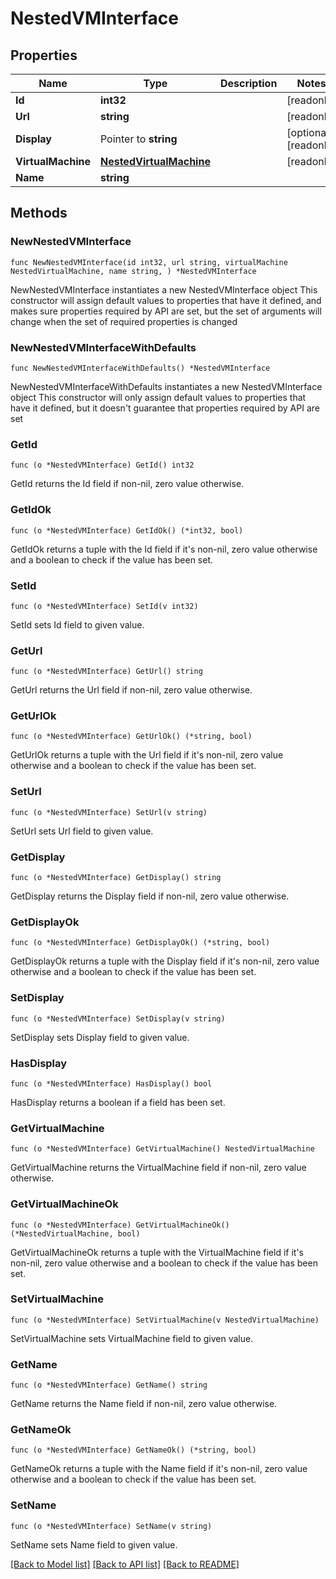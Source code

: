 # NestedVMInterface

## Properties

Name | Type | Description | Notes
------------ | ------------- | ------------- | -------------
**Id** | **int32** |  | [readonly] 
**Url** | **string** |  | [readonly] 
**Display** | Pointer to **string** |  | [optional] [readonly] 
**VirtualMachine** | [**NestedVirtualMachine**](NestedVirtualMachine.md) |  | [readonly] 
**Name** | **string** |  | 

## Methods

### NewNestedVMInterface

`func NewNestedVMInterface(id int32, url string, virtualMachine NestedVirtualMachine, name string, ) *NestedVMInterface`

NewNestedVMInterface instantiates a new NestedVMInterface object
This constructor will assign default values to properties that have it defined,
and makes sure properties required by API are set, but the set of arguments
will change when the set of required properties is changed

### NewNestedVMInterfaceWithDefaults

`func NewNestedVMInterfaceWithDefaults() *NestedVMInterface`

NewNestedVMInterfaceWithDefaults instantiates a new NestedVMInterface object
This constructor will only assign default values to properties that have it defined,
but it doesn't guarantee that properties required by API are set

### GetId

`func (o *NestedVMInterface) GetId() int32`

GetId returns the Id field if non-nil, zero value otherwise.

### GetIdOk

`func (o *NestedVMInterface) GetIdOk() (*int32, bool)`

GetIdOk returns a tuple with the Id field if it's non-nil, zero value otherwise
and a boolean to check if the value has been set.

### SetId

`func (o *NestedVMInterface) SetId(v int32)`

SetId sets Id field to given value.


### GetUrl

`func (o *NestedVMInterface) GetUrl() string`

GetUrl returns the Url field if non-nil, zero value otherwise.

### GetUrlOk

`func (o *NestedVMInterface) GetUrlOk() (*string, bool)`

GetUrlOk returns a tuple with the Url field if it's non-nil, zero value otherwise
and a boolean to check if the value has been set.

### SetUrl

`func (o *NestedVMInterface) SetUrl(v string)`

SetUrl sets Url field to given value.


### GetDisplay

`func (o *NestedVMInterface) GetDisplay() string`

GetDisplay returns the Display field if non-nil, zero value otherwise.

### GetDisplayOk

`func (o *NestedVMInterface) GetDisplayOk() (*string, bool)`

GetDisplayOk returns a tuple with the Display field if it's non-nil, zero value otherwise
and a boolean to check if the value has been set.

### SetDisplay

`func (o *NestedVMInterface) SetDisplay(v string)`

SetDisplay sets Display field to given value.

### HasDisplay

`func (o *NestedVMInterface) HasDisplay() bool`

HasDisplay returns a boolean if a field has been set.

### GetVirtualMachine

`func (o *NestedVMInterface) GetVirtualMachine() NestedVirtualMachine`

GetVirtualMachine returns the VirtualMachine field if non-nil, zero value otherwise.

### GetVirtualMachineOk

`func (o *NestedVMInterface) GetVirtualMachineOk() (*NestedVirtualMachine, bool)`

GetVirtualMachineOk returns a tuple with the VirtualMachine field if it's non-nil, zero value otherwise
and a boolean to check if the value has been set.

### SetVirtualMachine

`func (o *NestedVMInterface) SetVirtualMachine(v NestedVirtualMachine)`

SetVirtualMachine sets VirtualMachine field to given value.


### GetName

`func (o *NestedVMInterface) GetName() string`

GetName returns the Name field if non-nil, zero value otherwise.

### GetNameOk

`func (o *NestedVMInterface) GetNameOk() (*string, bool)`

GetNameOk returns a tuple with the Name field if it's non-nil, zero value otherwise
and a boolean to check if the value has been set.

### SetName

`func (o *NestedVMInterface) SetName(v string)`

SetName sets Name field to given value.



[[Back to Model list]](../README.md#documentation-for-models) [[Back to API list]](../README.md#documentation-for-api-endpoints) [[Back to README]](../README.md)


